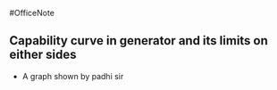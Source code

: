 #OfficeNote 
## Capability curve in generator and its limits on either sides

- A graph shown by padhi sir